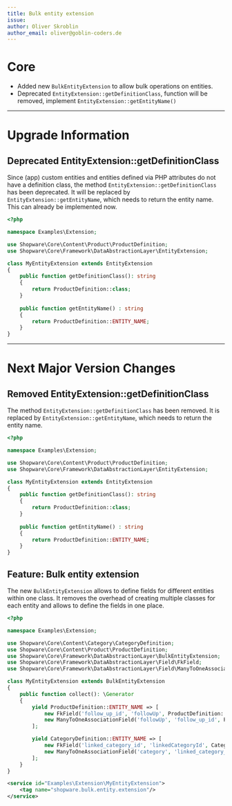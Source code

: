 ```yaml
---
title: Bulk entity extension
issue: 
author: Oliver Skroblin
author_email: oliver@goblin-coders.de
---
```


# Core
* Added new `BulkEntityExtension` to allow bulk operations on entities.
* Deprecated `EntityExtension::getDefinitionClass`, function will be removed, implement `EntityExtension::getEntityName()`

___
# Upgrade Information
## Deprecated EntityExtension::getDefinitionClass
Since (app) custom entities and entities defined via PHP attributes do not have a definition class, the method `EntityExtension::getDefinitionClass` has been deprecated. 
It will be replaced by `EntityExtension::getEntityName`, which needs to return the entity name. This can already be implemented now.

```php
<?php

namespace Examples\Extension;

use Shopware\Core\Content\Product\ProductDefinition;
use Shopware\Core\Framework\DataAbstractionLayer\EntityExtension;

class MyEntityExtension extends EntityExtension
{
    public function getDefinitionClass(): string
    { 
        return ProductDefinition::class;
    }
    
    public function getEntityName() : string
    {
        return ProductDefinition::ENTITY_NAME;
    }
}
```
___
# Next Major Version Changes

## Removed EntityExtension::getDefinitionClass 
The method `EntityExtension::getDefinitionClass` has been removed. It is replaced by `EntityExtension::getEntityName`, which needs to return the entity name.

```php
<?php

namespace Examples\Extension;

use Shopware\Core\Content\Product\ProductDefinition;
use Shopware\Core\Framework\DataAbstractionLayer\EntityExtension;

class MyEntityExtension extends EntityExtension
{
    public function getDefinitionClass(): string
    { 
        return ProductDefinition::class;
    }
    
    public function getEntityName() : string
    {
        return ProductDefinition::ENTITY_NAME;
    }
}
```

## Feature: Bulk entity extension
The new `BulkEntityExtension` allows to define fields for different entities within one class. It removes the overhead of creating multiple classes for each entity and allows to define the fields in one place.

```php
<?php

namespace Examples\Extension;

use Shopware\Core\Content\Category\CategoryDefinition;
use Shopware\Core\Content\Product\ProductDefinition;
use Shopware\Core\Framework\DataAbstractionLayer\BulkEntityExtension;
use Shopware\Core\Framework\DataAbstractionLayer\Field\FkField;
use Shopware\Core\Framework\DataAbstractionLayer\Field\ManyToOneAssociationField;

class MyEntityExtension extends BulkEntityExtension
{
    public function collect(): \Generator
    {
        yield ProductDefinition::ENTITY_NAME => [
            new FkField('follow_up_id', 'followUp', ProductDefinition::class),
            new ManyToOneAssociationField('followUp', 'follow_up_id', ProductDefinition::class, 'id')
        ];

        yield CategoryDefinition::ENTITY_NAME => [
            new FkField('linked_category_id', 'linkedCategoryId', CategoryDefinition::class),
            new ManyToOneAssociationField('category', 'linked_category_id', CategoryDefinition::class, 'id')
        ];
    }
}
```

```xml
<service id="Examples\Extension\MyEntityExtension">
    <tag name="shopware.bulk.entity.extension"/>
</service>
```
